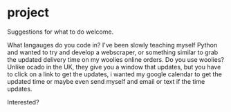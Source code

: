 # project

Suggestions for what to do welcome.

What langauges do you code in?  I've been slowly teaching myself Python and wanted to try and develop a webscraper, or something similar to grab the updated delivery time on my woolies online orders.  Do you use woolies?  Unlike ocado in the UK, they give you a window that updates, but you have to click on a link to get the updates, i wanted my google calendar to get the updated time or maybe even send myself and email or text if the time updates.  

Interested?  
